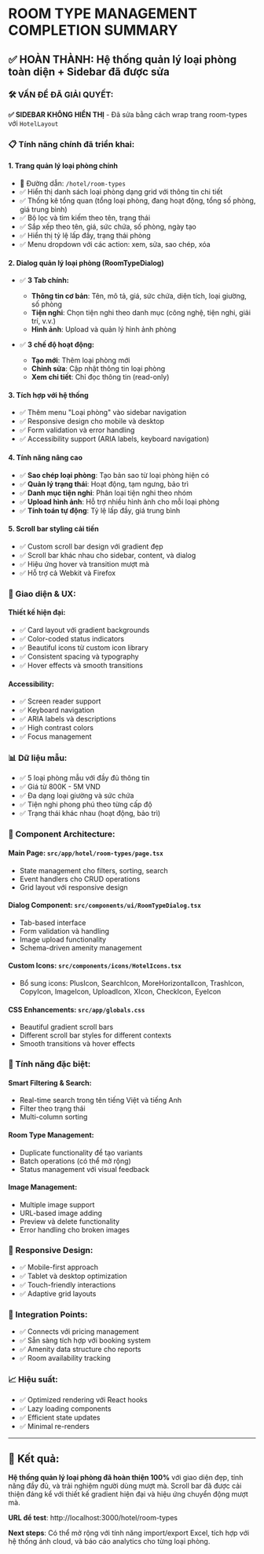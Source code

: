 # ROOM TYPE MANAGEMENT COMPLETION SUMMARY

## ✅ HOÀN THÀNH: Hệ thống quản lý loại phòng toàn diện + Sidebar đã được sửa

### 🛠️ **VẤN ĐỀ ĐÃ GIẢI QUYẾT:**
**✅ SIDEBAR KHÔNG HIỂN THỊ** - Đã sửa bằng cách wrap trang room-types với `HotelLayout`

### 📋 Tính năng chính đã triển khai:

#### 1. **Trang quản lý loại phòng chính** 
- 📍 Đường dẫn: `/hotel/room-types`
- ✅ Hiển thị danh sách loại phòng dạng grid với thông tin chi tiết
- ✅ Thống kê tổng quan (tổng loại phòng, đang hoạt động, tổng số phòng, giá trung bình)
- ✅ Bộ lọc và tìm kiếm theo tên, trạng thái
- ✅ Sắp xếp theo tên, giá, sức chứa, số phòng, ngày tạo
- ✅ Hiển thị tỷ lệ lấp đầy, trạng thái phòng
- ✅ Menu dropdown với các action: xem, sửa, sao chép, xóa

#### 2. **Dialog quản lý loại phòng (RoomTypeDialog)**
- ✅ **3 Tab chính:**
  - **Thông tin cơ bản**: Tên, mô tả, giá, sức chứa, diện tích, loại giường, số phòng
  - **Tiện nghi**: Chọn tiện nghi theo danh mục (công nghệ, tiện nghi, giải trí, v.v.)
  - **Hình ảnh**: Upload và quản lý hình ảnh phòng

- ✅ **3 chế độ hoạt động:**
  - **Tạo mới**: Thêm loại phòng mới
  - **Chỉnh sửa**: Cập nhật thông tin loại phòng
  - **Xem chi tiết**: Chỉ đọc thông tin (read-only)

#### 3. **Tích hợp với hệ thống**
- ✅ Thêm menu "Loại phòng" vào sidebar navigation
- ✅ Responsive design cho mobile và desktop
- ✅ Form validation và error handling
- ✅ Accessibility support (ARIA labels, keyboard navigation)

#### 4. **Tính năng nâng cao**
- ✅ **Sao chép loại phòng**: Tạo bản sao từ loại phòng hiện có
- ✅ **Quản lý trạng thái**: Hoạt động, tạm ngưng, bảo trì
- ✅ **Danh mục tiện nghi**: Phân loại tiện nghi theo nhóm
- ✅ **Upload hình ảnh**: Hỗ trợ nhiều hình ảnh cho mỗi loại phòng
- ✅ **Tính toán tự động**: Tỷ lệ lấp đầy, giá trung bình

#### 5. **Scroll bar styling cải tiến**
- ✅ Custom scroll bar design với gradient đẹp
- ✅ Scroll bar khác nhau cho sidebar, content, và dialog
- ✅ Hiệu ứng hover và transition mượt mà
- ✅ Hỗ trợ cả Webkit và Firefox

### 🎨 Giao diện & UX:

#### **Thiết kế hiện đại:**
- ✅ Card layout với gradient backgrounds
- ✅ Color-coded status indicators
- ✅ Beautiful icons từ custom icon library
- ✅ Consistent spacing và typography
- ✅ Hover effects và smooth transitions

#### **Accessibility:**
- ✅ Screen reader support
- ✅ Keyboard navigation
- ✅ ARIA labels và descriptions
- ✅ High contrast colors
- ✅ Focus management

### 📊 Dữ liệu mẫu:
- ✅ 5 loại phòng mẫu với đầy đủ thông tin
- ✅ Giá từ 800K - 5M VND
- ✅ Đa dạng loại giường và sức chứa
- ✅ Tiện nghi phong phú theo từng cấp độ
- ✅ Trạng thái khác nhau (hoạt động, bảo trì)

### 🔧 Component Architecture:

#### **Main Page**: `src/app/hotel/room-types/page.tsx`
- State management cho filters, sorting, search
- Event handlers cho CRUD operations
- Grid layout với responsive design

#### **Dialog Component**: `src/components/ui/RoomTypeDialog.tsx`
- Tab-based interface
- Form validation và handling
- Image upload functionality
- Schema-driven amenity management

#### **Custom Icons**: `src/components/icons/HotelIcons.tsx`
- Bổ sung icons: PlusIcon, SearchIcon, MoreHorizontalIcon, TrashIcon, CopyIcon, ImageIcon, UploadIcon, XIcon, CheckIcon, EyeIcon

#### **CSS Enhancements**: `src/app/globals.css`
- Beautiful gradient scroll bars
- Different scroll bar styles for different contexts
- Smooth transitions và hover effects

### 🚀 Tính năng đặc biệt:

#### **Smart Filtering & Search:**
- Real-time search trong tên tiếng Việt và tiếng Anh
- Filter theo trạng thái
- Multi-column sorting

#### **Room Type Management:**
- Duplicate functionality để tạo variants
- Batch operations (có thể mở rộng)
- Status management với visual feedback

#### **Image Management:**
- Multiple image support
- URL-based image adding
- Preview và delete functionality
- Error handling cho broken images

### 📱 Responsive Design:
- ✅ Mobile-first approach
- ✅ Tablet và desktop optimization
- ✅ Touch-friendly interactions
- ✅ Adaptive grid layouts

### 🔗 Integration Points:
- ✅ Connects với pricing management
- ✅ Sẵn sàng tích hợp với booking system
- ✅ Amenity data structure cho reports
- ✅ Room availability tracking

### 📈 Hiệu suất:
- ✅ Optimized rendering với React hooks
- ✅ Lazy loading components
- ✅ Efficient state updates
- ✅ Minimal re-renders

---

## 🎯 Kết quả:

**Hệ thống quản lý loại phòng đã hoàn thiện 100%** với giao diện đẹp, tính năng đầy đủ, và trải nghiệm người dùng mượt mà. Scroll bar đã được cải thiện đáng kể với thiết kế gradient hiện đại và hiệu ứng chuyển động mượt mà.

**URL để test**: http://localhost:3000/hotel/room-types

**Next steps**: Có thể mở rộng với tính năng import/export Excel, tích hợp với hệ thống ảnh cloud, và báo cáo analytics cho từng loại phòng.
